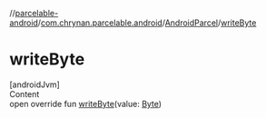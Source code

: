 //[parcelable-android](../../../index.md)/[com.chrynan.parcelable.android](../index.md)/[AndroidParcel](index.md)/[writeByte](write-byte.md)



# writeByte  
[androidJvm]  
Content  
open override fun [writeByte](write-byte.md)(value: [Byte](https://kotlinlang.org/api/latest/jvm/stdlib/kotlin/-byte/index.html))  



